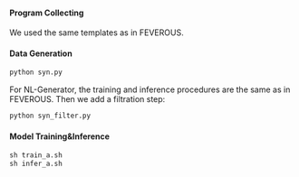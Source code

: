#### Program Collecting

We used the same templates as in FEVEROUS.

#### Data Generation

```python 
python syn.py			
```

For NL-Generator, the training and inference procedures are the same as in FEVEROUS. Then we add a filtration step:

```python
python syn_filter.py
```

#### Model Training&Inference

```python
sh train_a.sh
sh infer_a.sh
```

